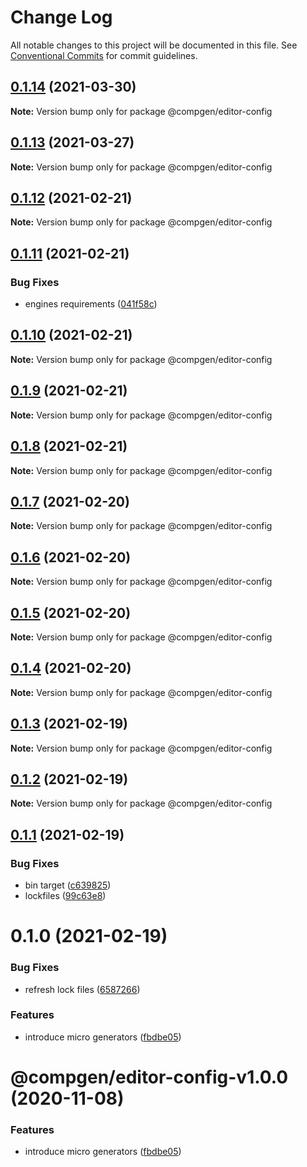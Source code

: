 # Change Log

All notable changes to this project will be documented in this file.
See [Conventional Commits](https://conventionalcommits.org) for commit guidelines.

## [0.1.14](https://github.com/developer239/compgen/compare/@compgen/editor-config@0.1.13...@compgen/editor-config@0.1.14) (2021-03-30)

**Note:** Version bump only for package @compgen/editor-config





## [0.1.13](https://github.com/developer239/compgen/compare/@compgen/editor-config@0.1.12...@compgen/editor-config@0.1.13) (2021-03-27)

**Note:** Version bump only for package @compgen/editor-config





## [0.1.12](https://github.com/developer239/compgen/compare/@compgen/editor-config@0.1.11...@compgen/editor-config@0.1.12) (2021-02-21)

**Note:** Version bump only for package @compgen/editor-config





## [0.1.11](https://github.com/developer239/compgen/compare/@compgen/editor-config@0.1.10...@compgen/editor-config@0.1.11) (2021-02-21)


### Bug Fixes

* engines requirements ([041f58c](https://github.com/developer239/compgen/commit/041f58cffca7b9db89515ed7e2d77535750cedd6))





## [0.1.10](https://github.com/developer239/compgen/compare/@compgen/editor-config@0.1.9...@compgen/editor-config@0.1.10) (2021-02-21)

**Note:** Version bump only for package @compgen/editor-config





## [0.1.9](https://github.com/developer239/compgen/compare/@compgen/editor-config@0.1.8...@compgen/editor-config@0.1.9) (2021-02-21)

**Note:** Version bump only for package @compgen/editor-config





## [0.1.8](https://github.com/developer239/compgen/compare/@compgen/editor-config@0.1.7...@compgen/editor-config@0.1.8) (2021-02-21)

**Note:** Version bump only for package @compgen/editor-config





## [0.1.7](https://github.com/developer239/compgen/compare/@compgen/editor-config@0.1.6...@compgen/editor-config@0.1.7) (2021-02-20)

**Note:** Version bump only for package @compgen/editor-config





## [0.1.6](https://github.com/developer239/compgen/compare/@compgen/editor-config@0.1.5...@compgen/editor-config@0.1.6) (2021-02-20)

**Note:** Version bump only for package @compgen/editor-config





## [0.1.5](https://github.com/developer239/compgen/compare/@compgen/editor-config@0.1.4...@compgen/editor-config@0.1.5) (2021-02-20)

**Note:** Version bump only for package @compgen/editor-config





## [0.1.4](https://github.com/developer239/compgen/compare/@compgen/editor-config@0.1.3...@compgen/editor-config@0.1.4) (2021-02-20)

**Note:** Version bump only for package @compgen/editor-config





## [0.1.3](https://github.com/developer239/compgen/compare/@compgen/editor-config@0.1.2...@compgen/editor-config@0.1.3) (2021-02-19)

**Note:** Version bump only for package @compgen/editor-config





## [0.1.2](https://github.com/developer239/compgen/compare/@compgen/editor-config@0.1.1...@compgen/editor-config@0.1.2) (2021-02-19)

**Note:** Version bump only for package @compgen/editor-config





## [0.1.1](https://github.com/developer239/compgen/compare/@compgen/editor-config@0.1.0...@compgen/editor-config@0.1.1) (2021-02-19)


### Bug Fixes

* bin target ([c639825](https://github.com/developer239/compgen/commit/c639825f9c5c430880d33deeb648c9a087102fae))
* lockfiles ([99c63e8](https://github.com/developer239/compgen/commit/99c63e8f7192b2a8262f74e6f0fbd6943ebc1eb4))





# 0.1.0 (2021-02-19)


### Bug Fixes

* refresh lock files ([6587266](https://github.com/developer239/compgen/commit/658726677f8e29849ac47411a84a5569008fa3e0))


### Features

* introduce micro generators ([fbdbe05](https://github.com/developer239/compgen/commit/fbdbe0523b9f3187c4f8d08248eeb8a679650afd))





# @compgen/editor-config-v1.0.0 (2020-11-08)


### Features

* introduce micro generators ([fbdbe05](https://github.com/developer239/compgen/commit/fbdbe0523b9f3187c4f8d08248eeb8a679650afd))
